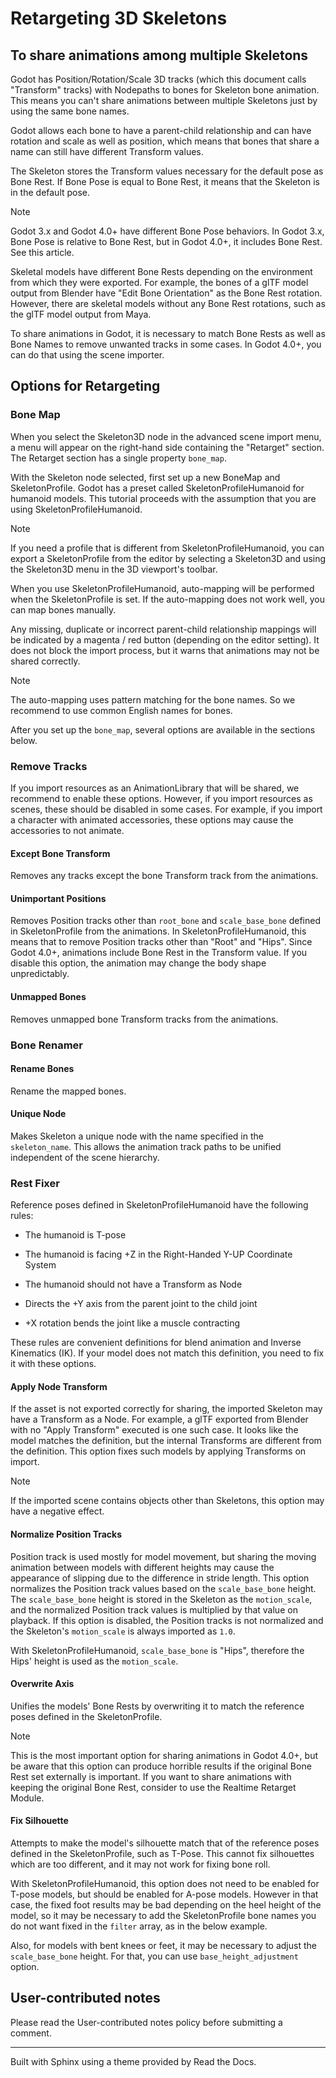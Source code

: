 # Retargeting 3D Skeletons

## To share animations among multiple Skeletons

Godot has Position/Rotation/Scale 3D tracks (which this document calls
"Transform" tracks) with Nodepaths to bones for Skeleton bone animation. This
means you can't share animations between multiple Skeletons just by using the
same bone names.

Godot allows each bone to have a parent-child relationship and can have
rotation and scale as well as position, which means that bones that share a
name can still have different Transform values.

The Skeleton stores the Transform values necessary for the default pose as
Bone Rest. If Bone Pose is equal to Bone Rest, it means that the Skeleton is
in the default pose.

Note

Godot 3.x and Godot 4.0+ have different Bone Pose behaviors. In Godot 3.x,
Bone Pose is relative to Bone Rest, but in Godot 4.0+, it includes Bone Rest.
See this article.

Skeletal models have different Bone Rests depending on the environment from
which they were exported. For example, the bones of a glTF model output from
Blender have "Edit Bone Orientation" as the Bone Rest rotation. However, there
are skeletal models without any Bone Rest rotations, such as the glTF model
output from Maya.

To share animations in Godot, it is necessary to match Bone Rests as well as
Bone Names to remove unwanted tracks in some cases. In Godot 4.0+, you can do
that using the scene importer.

## Options for Retargeting

### Bone Map

When you select the Skeleton3D node in the advanced scene import menu, a menu
will appear on the right-hand side containing the "Retarget" section. The
Retarget section has a single property `bone_map`.

With the Skeleton node selected, first set up a new BoneMap and
SkeletonProfile. Godot has a preset called SkeletonProfileHumanoid for
humanoid models. This tutorial proceeds with the assumption that you are using
SkeletonProfileHumanoid.

Note

If you need a profile that is different from SkeletonProfileHumanoid, you can
export a SkeletonProfile from the editor by selecting a Skeleton3D and using
the Skeleton3D menu in the 3D viewport's toolbar.

When you use SkeletonProfileHumanoid, auto-mapping will be performed when the
SkeletonProfile is set. If the auto-mapping does not work well, you can map
bones manually.

Any missing, duplicate or incorrect parent-child relationship mappings will be
indicated by a magenta / red button (depending on the editor setting). It does
not block the import process, but it warns that animations may not be shared
correctly.

Note

The auto-mapping uses pattern matching for the bone names. So we recommend to
use common English names for bones.

After you set up the `bone_map`, several options are available in the sections
below.

### Remove Tracks

If you import resources as an AnimationLibrary that will be shared, we
recommend to enable these options. However, if you import resources as scenes,
these should be disabled in some cases. For example, if you import a character
with animated accessories, these options may cause the accessories to not
animate.

#### Except Bone Transform

Removes any tracks except the bone Transform track from the animations.

#### Unimportant Positions

Removes Position tracks other than `root_bone` and `scale_base_bone` defined
in SkeletonProfile from the animations. In SkeletonProfileHumanoid, this means
that to remove Position tracks other than "Root" and "Hips". Since Godot 4.0+,
animations include Bone Rest in the Transform value. If you disable this
option, the animation may change the body shape unpredictably.

#### Unmapped Bones

Removes unmapped bone Transform tracks from the animations.

### Bone Renamer

#### Rename Bones

Rename the mapped bones.

#### Unique Node

Makes Skeleton a unique node with the name specified in the `skeleton_name`.
This allows the animation track paths to be unified independent of the scene
hierarchy.

### Rest Fixer

Reference poses defined in SkeletonProfileHumanoid have the following rules:

  * The humanoid is T-pose

  * The humanoid is facing +Z in the Right-Handed Y-UP Coordinate System

  * The humanoid should not have a Transform as Node

  * Directs the +Y axis from the parent joint to the child joint

  * +X rotation bends the joint like a muscle contracting

These rules are convenient definitions for blend animation and Inverse
Kinematics (IK). If your model does not match this definition, you need to fix
it with these options.

#### Apply Node Transform

If the asset is not exported correctly for sharing, the imported Skeleton may
have a Transform as a Node. For example, a glTF exported from Blender with no
"Apply Transform" executed is one such case. It looks like the model matches
the definition, but the internal Transforms are different from the definition.
This option fixes such models by applying Transforms on import.

Note

If the imported scene contains objects other than Skeletons, this option may
have a negative effect.

#### Normalize Position Tracks

Position track is used mostly for model movement, but sharing the moving
animation between models with different heights may cause the appearance of
slipping due to the difference in stride length. This option normalizes the
Position track values based on the `scale_base_bone` height. The
`scale_base_bone` height is stored in the Skeleton as the `motion_scale`, and
the normalized Position track values is multiplied by that value on playback.
If this option is disabled, the Position tracks is not normalized and the
Skeleton's `motion_scale` is always imported as `1.0`.

With SkeletonProfileHumanoid, `scale_base_bone` is "Hips", therefore the Hips'
height is used as the `motion_scale`.

#### Overwrite Axis

Unifies the models' Bone Rests by overwriting it to match the reference poses
defined in the SkeletonProfile.

Note

This is the most important option for sharing animations in Godot 4.0+, but be
aware that this option can produce horrible results if the original Bone Rest
set externally is important. If you want to share animations with keeping the
original Bone Rest, consider to use the Realtime Retarget Module.

#### Fix Silhouette

Attempts to make the model's silhouette match that of the reference poses
defined in the SkeletonProfile, such as T-Pose. This cannot fix silhouettes
which are too different, and it may not work for fixing bone roll.

With SkeletonProfileHumanoid, this option does not need to be enabled for
T-pose models, but should be enabled for A-pose models. However in that case,
the fixed foot results may be bad depending on the heel height of the model,
so it may be necessary to add the SkeletonProfile bone names you do not want
fixed in the `filter` array, as in the below example.

Also, for models with bent knees or feet, it may be necessary to adjust the
`scale_base_bone` height. For that, you can use `base_height_adjustment`
option.

## User-contributed notes

Please read the User-contributed notes policy before submitting a comment.

* * *

Built with Sphinx using a theme provided by Read the Docs.

